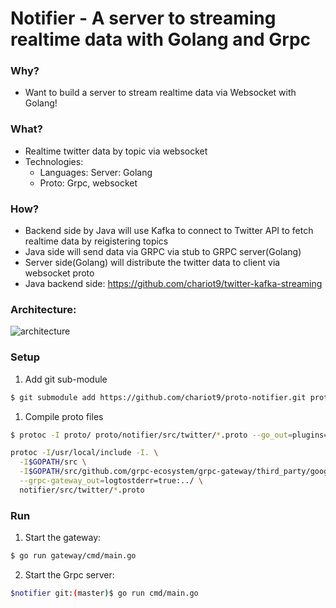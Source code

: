 # Notifier - A server to streaming realtime data with Golang and Grpc

### Why?
- Want to build a server to stream realtime data via Websocket with Golang!

### What?
- Realtime twitter data by topic via websocket
- Technologies: 
   + Languages: Server: Golang
   + Proto: Grpc, websocket

### How?
- Backend side by Java will use Kafka to connect to Twitter API to fetch realtime data by reigistering topics
- Java side will send data via GRPC via stub to GRPC server(Golang)
- Server side(Golang) will distribute the twitter data to client via websocket proto
- Java backend side: https://github.com/chariot9/twitter-kafka-streaming

### Architecture:

![architecture](../master/docs/architecture.jpg)

### Setup

1. Add git sub-module
```bash
$ git submodule add https://github.com/chariot9/proto-notifier.git proto
```

1. Compile proto files
```bash
$ protoc -I proto/ proto/notifier/src/twitter/*.proto --go_out=plugins=grpc:grpc
```

```bash
protoc -I/usr/local/include -I. \
  -I$GOPATH/src \
  -I$GOPATH/src/github.com/grpc-ecosystem/grpc-gateway/third_party/googleapis \
  --grpc-gateway_out=logtostderr=true:../ \
  notifier/src/twitter/*.proto
```


### Run
1. Start the gateway:
```bash
$ go run gateway/cmd/main.go
```

2. Start the Grpc server:
```bash
$notifier git:(master)$ go run cmd/main.go
```
